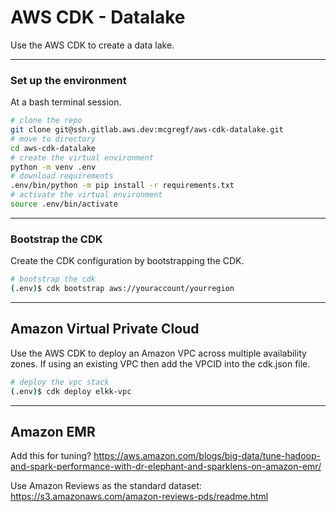 # AWS CDK - Datalake
 
Use the AWS CDK to create a data lake.

-----
### Set up the environment

At a bash terminal session.

```bash
# clone the repo
git clone git@ssh.gitlab.aws.dev:mcgregf/aws-cdk-datalake.git
# move to directory
cd aws-cdk-datalake
# create the virtual environment
python -m venv .env
# download requirements
.env/bin/python -m pip install -r requirements.txt
# activate the virtual environment
source .env/bin/activate
```

-----
### Bootstrap the CDK

Create the CDK configuration by bootstrapping the CDK.

```bash
# bootstrap the cdk
(.env)$ cdk bootstrap aws://youraccount/yourregion
```

-----
## Amazon Virtual Private Cloud

Use the AWS CDK to deploy an Amazon VPC across multiple availability zones. If using an existing VPC then add the VPCID into the cdk.json file.

```bash
# deploy the vpc stack
(.env)$ cdk deploy elkk-vpc
```

-----
## Amazon EMR

Add this for tuning?
https://aws.amazon.com/blogs/big-data/tune-hadoop-and-spark-performance-with-dr-elephant-and-sparklens-on-amazon-emr/

Use Amazon Reviews as the standard dataset: https://s3.amazonaws.com/amazon-reviews-pds/readme.html